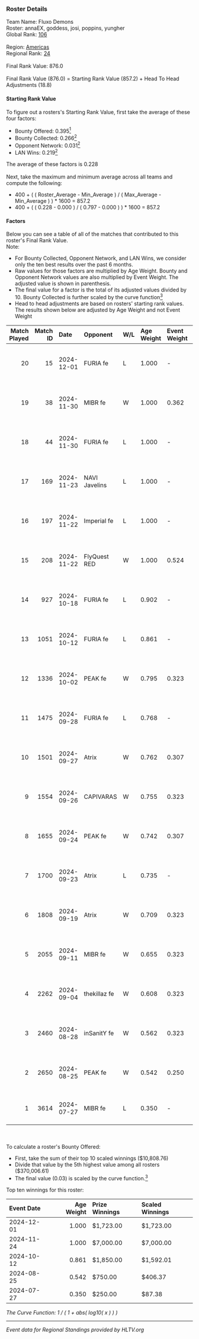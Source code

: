 ### Roster Details<br />
Team Name: Fluxo Demons<br />
Roster: annaEX, goddess, josi, poppins, yungher<br />
Global Rank: [106](../../standings_global_2024_12_02.md)<br />
<br />
Region: [Americas]( ../../standings_americas_2024_12_02.md)<br />
Regional Rank: [24]( ../../standings_americas_2024_12_02.md)<br />
<br />
Final Rank Value:  876.0<br />
<br />
Final Rank Value (876.0) = Starting Rank Value (857.2) + Head To Head Adjustments (18.8)<br />

#### Starting Rank Value<br />
To figure out a rosters's Starting Rank Value, first take the average of these four factors:<br />
- Bounty Offered: 0.395[<sup>1</sup>](#table2)
- Bounty Collected: 0.266[<sup>2</sup>](#table1)
- Opponent Network: 0.031[<sup>2</sup>](#table1)
- LAN Wins: 0.219[<sup>2</sup>](#table1)

The average of these factors is 0.228<br />
<br />
Next, take the maximum and minimum average across all teams and compute the following:<br />
- 400 + ( ( Roster_Average - Min_Average ) / ( Max_Average - Min_Average ) ) * 1600 = 857.2
- 400 + ( ( 0.228 - 0.000 ) / ( 0.797 - 0.000 ) ) * 1600 = 857.2


#### Factors<br />
Below you can see a table of all of the matches that contributed to this roster's Final Rank Value.<br />
Note:<br />

- For Bounty Collected, Opponent Network, and LAN Wins, we consider only the ten best results over the past 6 months.
- Raw values for those factors are multiplied by Age Weight. Bounty and Opponent Network values are also multiplied by Event Weight. The adjusted value is shown in parenthesis.
- The final value for a factor is the total of its adjusted values divided by 10. Bounty Collected is further scaled by the curve function[<sup>3</sup>](#curveFunction)
- Head to head adjustments are based on rosters' starting rank values. The results shown below are adjusted by Age Weight and not Event Weight
<span id="table1"></span><br />


| Match Played | Match ID | Date       | Opponent      | W/L | Age Weight | Event Weight | Bounty Collected | Opponent Network | LAN Wins  | H2H Adj. | Roster                                  |
| -: | -: | :- | :- | :- | :- | :- | :- | :- | :- | -: | :- |
|           20 |       15 | 2024-12-01 | FURIA fe      | L   | 1.000      | -            | -                | -                | -         |    -3.04 | annaEX, goddess, josi, poppins, yungher |
|           19 |       38 | 2024-11-30 | MIBR fe       | W   | 1.000      | 0.362        | 0.011 (0.004)    | 0.149 (0.054)    | 1 (1.000) |     9.88 | annaEX, goddess, josi, poppins, yungher |
|           18 |       44 | 2024-11-30 | FURIA fe      | L   | 1.000      | -            | -                | -                | -         |    -2.76 | annaEX, goddess, josi, poppins, yungher |
|           17 |      169 | 2024-11-23 | NAVI Javelins | L   | 1.000      | -            | -                | -                | -         |    -3.04 | annaEX, goddess, josi, poppins, yungher |
|           16 |      197 | 2024-11-22 | Imperial fe   | L   | 1.000      | -            | -                | -                | -         |    -3.19 | annaEX, goddess, josi, poppins, yungher |
|           15 |      208 | 2024-11-22 | FlyQuest RED  | W   | 1.000      | 0.524        | 0.012 (0.006)    | 0.190 (0.100)    | 1 (1.000) |    10.52 | annaEX, goddess, josi, poppins, yungher |
|           14 |      927 | 2024-10-18 | FURIA fe      | L   | 0.902      | -            | -                | -                | -         |    -2.54 | annaEX, goddess, josi, poppins, yungher |
|           13 |     1051 | 2024-10-12 | FURIA fe      | L   | 0.861      | -            | -                | -                | -         |    -2.49 | annaEX, goddess, josi, poppins, yungher |
|           12 |     1336 | 2024-10-02 | PEAK fe       | W   | 0.795      | 0.323        | 0.003 (0.001)    | 0.034 (0.009)    | 0 (0.000) |     4.27 | annaEX, goddess, josi, poppins, yungher |
|           11 |     1475 | 2024-09-28 | FURIA fe      | L   | 0.768      | -            | -                | -                | -         |    -2.26 | annaEX, goddess, josi, poppins, yungher |
|           10 |     1501 | 2024-09-27 | Atrix         | W   | 0.762      | 0.307        | 0.004 (0.001)    | 0.136 (0.032)    | 0 (0.000) |     6.71 | annaEX, goddess, josi, poppins, yungher |
|            9 |     1554 | 2024-09-26 | CAPIVARAS     | W   | 0.755      | 0.323        | 0.003 (0.001)    | -                | 0 (0.000) |     2.94 | annaEX, goddess, josi, poppins, yungher |
|            8 |     1655 | 2024-09-24 | PEAK fe       | W   | 0.742      | 0.307        | 0.003 (0.001)    | 0.034 (0.008)    | 0 (0.000) |     4.47 | annaEX, goddess, josi, poppins, yungher |
|            7 |     1700 | 2024-09-23 | Atrix         | L   | 0.735      | -            | -                | -                | -         |   -16.85 | annaEX, goddess, josi, poppins, yungher |
|            6 |     1808 | 2024-09-19 | Atrix         | W   | 0.709      | 0.323        | 0.004 (0.001)    | 0.136 (0.031)    | 0 (0.000) |     5.98 | annaEX, goddess, josi, poppins, yungher |
|            5 |     2055 | 2024-09-11 | MIBR fe       | W   | 0.655      | 0.323        | 0.011 (0.002)    | 0.149 (0.032)    | 0 (0.000) |     5.63 | annaEX, goddess, josi, poppins, yungher |
|            4 |     2262 | 2024-09-04 | thekillaz fe  | W   | 0.608      | 0.323        | 0.003 (0.001)    | 0.085 (0.017)    | 0 (0.000) |     4.63 | annaEX, goddess, josi, poppins, yungher |
|            3 |     2460 | 2024-08-28 | inSanitY fe   | W   | 0.562      | 0.323        | 0.003 (0.001)    | 0.109 (0.020)    | 0 (0.000) |     4.43 | annaEX, goddess, josi, poppins, yungher |
|            2 |     2650 | 2024-08-25 | PEAK fe       | W   | 0.542      | 0.250        | -                | 0.034 (0.005)    | -         |     4.03 | Babs, goddess, josi, poppins, yungher   |
|            1 |     3614 | 2024-07-27 | MIBR fe       | L   | 0.350      | -            | -                | -                | -         |    -8.56 | annaEX, goddess, josi, Le, yungher      |

<br />
<span id="table2"></span><br />
To calculate a roster's Bounty Offered:<br />

- First, take the sum of their top 10 scaled winnings ($10,808.76)
- Divide that value by the 5th highest value among all rosters ($370,006.61)
- The final value (0.03) is scaled by the curve function.[<sup>3</sup>](#curveFunction)

Top ten winnings for this roster:<br />

| Event Date | Age Weight | Prize Winnings | Scaled Winnings |
| :- | -: | :- | :- |
| 2024-12-01 |      1.000 | $1,723.00      | $1,723.00       |
| 2024-11-24 |      1.000 | $7,000.00      | $7,000.00       |
| 2024-10-12 |      0.861 | $1,850.00      | $1,592.01       |
| 2024-08-25 |      0.542 | $750.00        | $406.37         |
| 2024-07-27 |      0.350 | $250.00        | $87.38          |


<span id="curveFunction"></span>_The Curve Function: 1 / ( 1 + abs( log10( x ) ) )_<br />

---
_Event data for Regional Standings provided by HLTV.org_<br />
